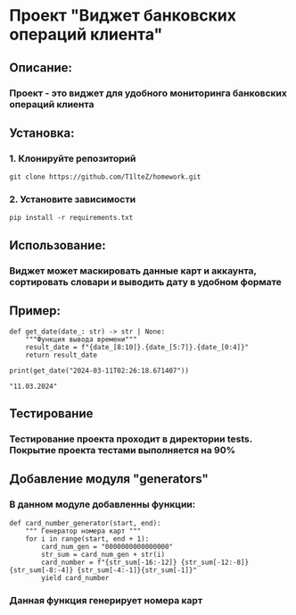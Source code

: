# Проект "Виджет банковских операций клиента"
## Описание:
### Проект - это виджет для удобного мониторинга банковских операций клиента

## Установка:
### 1. Клонируйте репозиторий
```
git clone https://github.com/T1lteZ/homework.git
```
### 2. Установите зависимости
```
pip install -r requirements.txt
```
## Использование:
### Виджет может маскировать данные карт и аккаунта, сортировать словари и выводить дату в удобном формате

## Пример:
```
def get_date(date_: str) -> str | None:
    """Функция вывода времени"""
    result_date = f"{date_[8:10]}.{date_[5:7]}.{date_[0:4]}"
    return result_date

print(get_date("2024-03-11T02:26:18.671407"))

"11.03.2024"
```
## Тестирование
### Тестирование проекта проходит в директории tests. Покрытие проекта тестами выполняется на 90%

## Добавление модуля "generators"
### В данном модуле добавленны функции:
```
def card_number_generator(start, end):
    """ Генератор номера карт """
    for i in range(start, end + 1):
        card_num_gen = "0000000000000000"
        str_sum = card_num_gen + str(i)
        card_number = f"{str_sum[-16:-12]} {str_sum[-12:-8]} {str_sum[-8:-4]} {str_sum[-4:-1]}{str_sum[-1]}"
        yield card_number
```
### Данная функция генерирует номера карт 